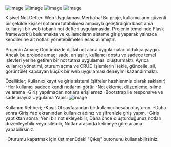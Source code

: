 ![image](https://github.com/user-attachments/assets/e46d338e-0d79-44bf-af9d-17730a2cf15a)
![image](https://github.com/user-attachments/assets/3e2325e7-0cc5-458c-b479-ccabc6dfc96e)
![image](https://github.com/user-attachments/assets/67df3ace-aa44-46a1-9c94-296fc545f8a9)
![image](https://github.com/user-attachments/assets/65358b7d-75b4-4074-914b-24c3608827bb)


  Kişisel Not Defteri Web Uygulaması
Merhaba! Bu proje, kullanıcıların güvenli bir şekilde kişisel notlarını tutabilmesi amacıyla geliştirdiğim basit ama kullanışlı bir web tabanlı not defteri uygulamasıdır. Projenin temelinde Flask framework’ü bulunmakta ve kullanıcıların sisteme giriş yaparak yalnızca kendilerine ait notları yönetebilmeleri esas alınmıştır.
  
 Projenin Amacı;
Günümüzde dijital not alma uygulamaları oldukça yaygın. Ancak bu projede amaç; sade, anlaşılır, kullanıcı dostu ve sadece temel işlevleri yerine getiren bir not tutma uygulaması oluşturmaktı. Ayrıca kullanıcı yönetimi, oturum açma ve CRUD işlemlerini (ekle, güncelle, sil, görüntüle) kapsayan küçük bir web uygulaması deneyimi kazandırmaktı.

  Özellikler;
Kullanıcı kayıt ve giriş sistemi (şifreler hashlenmiş olarak saklanır)
-Her kullanıcı sadece kendi notlarını görür
-Not ekleme, düzenleme, silme ve arama
-Giriş yapılmadan notlara erişilemez
-Bootstrap ile responsive ve sade arayüz
 
 Uygulama Yapısı
![image](https://github.com/user-attachments/assets/cde0c89c-ac2a-4768-9e30-08a2f8611c25)


Kullanım Rehberi;
-Kayıt Ol sayfasından bir kullanıcı hesabı oluşturun.
-Daha sonra Giriş Yap ekranından kullanıcı adınız ve şifrenizle giriş yapın.
-Giriş yaptıktan sonra:
   Yeni bir not ekleyebilir,
   Daha önce oluşturduğunuz notları düzenleyebilir veya silebilir,
   Notlar arasında kelimeye göre arama yapabilirsiniz.

-Oturumu kapatmak için üst menüdeki "Çıkış" butonunu kullanabilirsiniz.

